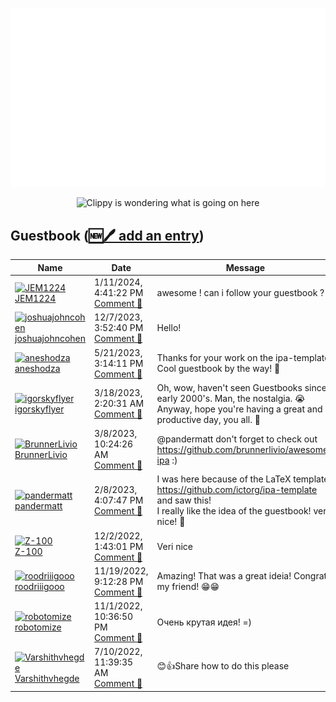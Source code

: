 ![My metrics](github-metrics.svg)

<p align="center">
  <img src="clippy.gif" alt="Clippy is wondering what is going on here" />
</p>

## Guestbook ([🆕🖊️ add an entry](https://github.com/openscript/openscript/issues/1#issuecomment-new))
<!-- Guestbook -->
| Name | Date | Message |
|---|---|---|
|[<img src="https://avatars.githubusercontent.com/u/101504594?s=48&u=b5dae82e603e9aa8758af25e766264a7d52c9cdc&v=4" alt="JEM1224" width="48" /><br />JEM1224](https://github.com/JEM1224)|1/11/2024, 4:41:22 PM<br />[Comment 🔗](https://github.com/openscript/openscript/issues/1#issuecomment-1887551082)|awesome ! can i follow your guestbook ?🧐|
|[<img src="https://avatars.githubusercontent.com/u/65085812?s=48&v=4" alt="joshuajohncohen" width="48" /><br />joshuajohncohen](https://github.com/joshuajohncohen)|12/7/2023, 3:52:40 PM<br />[Comment 🔗](https://github.com/openscript/openscript/issues/1#issuecomment-1841619487)|Hello!|
|[<img src="https://avatars.githubusercontent.com/u/75726773?s=48&u=dd575437c43a17ca22e1b3f8081e0899d20d83c1&v=4" alt="aneshodza" width="48" /><br />aneshodza](https://github.com/aneshodza)|5/21/2023, 3:14:11 PM<br />[Comment 🔗](https://github.com/openscript/openscript/issues/1#issuecomment-1556204352)|Thanks for your work on the ipa-template. Cool guestbook by the way! 👋|
|[<img src="https://avatars.githubusercontent.com/u/20957750?s=48&u=65b7e1fe203390bceb73dc9377cc33abc43ff6d9&v=4" alt="igorskyflyer" width="48" /><br />igorskyflyer](https://github.com/igorskyflyer)|3/18/2023, 2:20:31 AM<br />[Comment 🔗](https://github.com/openscript/openscript/issues/1#issuecomment-1474610548)|Oh, wow, haven't seen Guestbooks since early 2000's. Man, the nostalgia. 😭<br />Anyway, hope you're having a great and productive day, you all. 🤗|
|[<img src="https://avatars.githubusercontent.com/u/9899423?s=48&u=5d1170c99cdf11065093d124bd2c87ee1f3e097e&v=4" alt="BrunnerLivio" width="48" /><br />BrunnerLivio](https://github.com/BrunnerLivio)|3/8/2023, 10:24:26 AM<br />[Comment 🔗](https://github.com/openscript/openscript/issues/1#issuecomment-1459945626)|@pandermatt don't forget to check out https://github.com/brunnerlivio/awesome-ipa :)|
|[<img src="https://avatars.githubusercontent.com/u/20790833?s=48&u=f7524c95d67df18d9929819eeb22775a96f4bfe4&v=4" alt="pandermatt" width="48" /><br />pandermatt](https://github.com/pandermatt)|2/8/2023, 4:07:47 PM<br />[Comment 🔗](https://github.com/openscript/openscript/issues/1#issuecomment-1422863321)|I was here because of the LaTeX template https://github.com/ictorg/ipa-template and saw this!<br />I really like the idea of the guestbook! very nice! 🥳|
|[<img src="https://avatars.githubusercontent.com/u/55056535?s=48&u=0ba30c7ca3316cb4b2f3ba7b9dfeede0e7eb9225&v=4" alt="Z-100" width="48" /><br />Z-100](https://github.com/Z-100)|12/2/2022, 1:43:01 PM<br />[Comment 🔗](https://github.com/openscript/openscript/issues/1#issuecomment-1335250811)|Veri nice|
|[<img src="https://avatars.githubusercontent.com/u/5695737?s=48&u=b45e54d8433a41a6de9faa65bd02c2ff10916d61&v=4" alt="roodriiigooo" width="48" /><br />roodriiigooo](https://github.com/roodriiigooo)|11/19/2022, 9:12:28 PM<br />[Comment 🔗](https://github.com/openscript/openscript/issues/1#issuecomment-1320970396)|Amazing! That was a great ideia! Congratz my friend! 😁😁|
|[<img src="https://avatars.githubusercontent.com/u/1207984?s=48&u=cd291067db2ee167f9e26298f8c25c58c5c77811&v=4" alt="robotomize" width="48" /><br />robotomize](https://github.com/robotomize)|11/1/2022, 10:36:50 PM<br />[Comment 🔗](https://github.com/openscript/openscript/issues/1#issuecomment-1299314956)|Очень крутая идея! =)|
|[<img src="https://avatars.githubusercontent.com/u/80502833?s=48&u=c9fcb1f389f52341a86867b834af66610255041f&v=4" alt="Varshithvhegde" width="48" /><br />Varshithvhegde](https://github.com/Varshithvhegde)|7/10/2022, 11:39:35 AM<br />[Comment 🔗](https://github.com/openscript/openscript/issues/1#issuecomment-1179711643)|😊👍Share how to do this please|
<!-- /Guestbook -->
